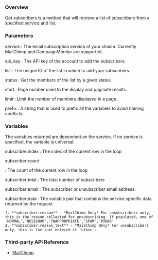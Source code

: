 ### Overview

Get subscribers is a method that will retrieve a list of subscribers from a specified service and list.


### Parameters

service
:	The email subscription service of your choice. Currently MailChimp and CampaignMonitor are supported.

api_key
:	The API key of the account to add the subscribers.

list
:	The unique ID of the list in which to add your subscribers.

status
:	Get the members of the list by a given status.

start
:	Page number used to the display and paginate results.

limit
:	Limit the number of members displayed in a page.

prefix
:	A string that is used to prefix all the variables to avoid naming conflicts.


### Variables

The variables returned are dependent on the service. If no service is specified, the variable is universal.

subscriber:index
:	The index of the current row in the loop

subscriber:count

:	The count of the current row in the loop

subscriber:total
:	The total number of subscribers	

subscriber:email
:	The subscriber or unsubscriber email address.

subscriber:data
:	The variable pair that contains the service specific data returned by the request

	1. **subscriber:reason** - *MailChimp Only* For unsubscribers only, this is the reason collected for unsubscribing. If populated, one of 'NORMAL','NOSIGNUP','INAPPROPRIATE','SPAM','OTHER'.
	2. **subscriber:reason_text** - *MailChimp Only* For unsubscribers only, this is the text entered if 'other'.
	
	
### Third-party API Reference

- [MailChimp](http://apidocs.mailchimp.com/api/1.3/listmembers.func.php)

